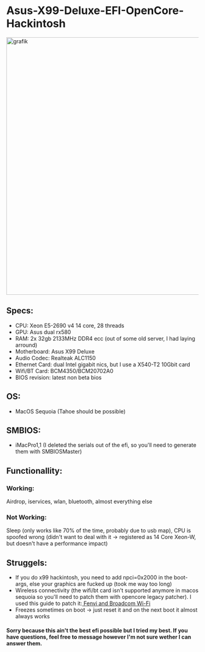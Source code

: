 # Asus-X99-Deluxe-EFI-OpenCore-Hackintosh

<img width="1080" height="675" alt="grafik" src="https://github.com/user-attachments/assets/c1ff1427-93e5-44fa-9379-03506a0abba1" />


## Specs:
- CPU: Xeon E5-2690 v4 14 core, 28 threads
- GPU: Asus dual rx580
- RAM: 2x 32gb 2133MHz DDR4 ecc (out of some old server, I had laying arround)
- Motherboard: Asus X99 Deluxe
- Audio Codec: Realteak ALC1150
- Ethernet Card: dual Intel gigabit nics, but I use a X540-T2 10Gbit card
- Wifi/BT Card: BCM4350/BCM20702A0
- BIOS revision: latest non beta bios


## OS:
- MacOS Sequoia (Tahoe should be possible)

## SMBIOS:
- iMacPro1,1 (I deleted the serials out of the efi, so you'll need to generate them with SMBIOSMaster)


## Functionallity:
### Working:
Airdrop, iservices, wlan, bluetooth, almost everything else
### Not Working:
Sleep (only works like 70% of the time, probably due to usb map), CPU is spoofed wrong (didn't want to deal with it -> registered as 14 Core Xeon-W, but doesn't have a performance impact)


## Struggels:
- If you do x99 hackintosh, you need to add npci=0x2000 in the boot-args, else your graphics are fucked up (took me way too long)
- Wireless connectivity (the wifi/bt card isn't supported anymore in macos sequoia so you'll need to patch them with opencore legacy patcher). I used this guide to patch it:[ Fenvi and Broadcom Wi-Fi](https://github.com/perez987/macOS-15-Sequoia-on-z390-with-OpenCore?tab=readme-ov-file#fenvi-and-broadcom-wi-fi)
- Freezes sometimes on boot -> just reset it and on the next boot it almost always works


#### Sorry because this ain't the best efi possible but I tried my best. If you have questions, feel free to message however I'm not sure wether I can answer them.
